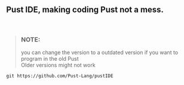 ## Pust IDE, making coding Pust not a mess.
<br>

> ### NOTE: 
> you can change the version to a outdated version if you want to program in the old Pust <br>
> Older versions might not work <br>
``` 
git https://github.com/Pust-Lang/pustIDE
